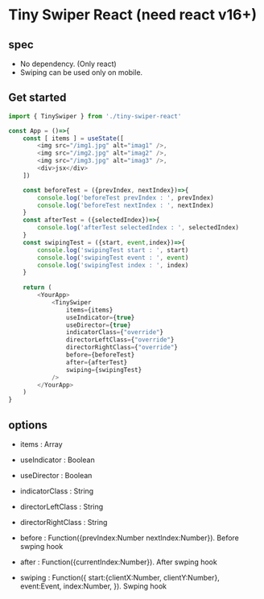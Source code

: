 # Tiny Swiper React (need react v16+)

## spec
- No dependency. (Only react)
- Swiping can be used only on mobile.

## Get started
```js
import { TinySwiper } from './tiny-swiper-react'

const App = ()=>{
    const [ items ] = useState([
        <img src="/img1.jpg" alt="imag1" />,
        <img src="/img2.jpg" alt="imag2" />,
        <img src="/img3.jpg" alt="imag3" />,
        <div>jsx</div>
    ])

    const beforeTest = ({prevIndex, nextIndex})=>{
        console.log('beforeTest prevIndex : ', prevIndex)
        console.log('beforeTest nextIndex : ', nextIndex)
    }
    const afterTest = ({selectedIndex})=>{
        console.log('afterTest selectedIndex : ', selectedIndex)
    }
    const swipingTest = ({start, event,index})=>{
        console.log('swipingTest start : ', start)
        console.log('swipingTest event : ', event)
        console.log('swipingTest index : ', index)
    }
    
    return (
        <YourApp>
            <TinySwiper
                items={items}
                useIndicator={true}
                useDirector={true}
                indicatorClass={"override"}
                directorLeftClass={"override"}
                directorRightClass={"override"}
                before={beforeTest}
                after={afterTest}
                swiping={swipingTest}
            />
        </YourApp>
    )
}
```

## options

- items : Array

- useIndicator : Boolean

- useDirector : Boolean

- indicatorClass : String

- directorLeftClass : String

- directorRightClass : String

- before : Function({prevIndex:Number nextIndex:Number}). Before swping hook

- after : Function({currentIndex:Number}). After swping hook

- swiping : Function({
    start:{clientX:Number, clientY:Number},
    event:Event,
    index:Number,
}). Swping hook
